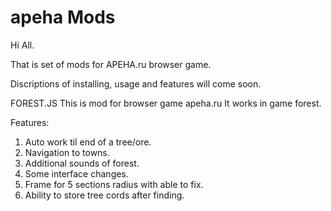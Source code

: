 # apeha Mods

Hi All.

That is set of mods for APEHA.ru browser game.

Discriptions of installing, usage and features will come soon.


FOREST.JS
This is mod for browser game apeha.ru
It works in game forest.

Features:
1. Auto work til end of a tree/ore.
2. Navigation to towns.
3. Additional sounds of forest.
4. Some interface changes.
5. Frame for 5 sections radius with able to fix.
6. Ability to store tree cords after finding.
